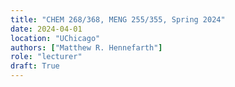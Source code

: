 ```yaml
---
title: "CHEM 268/368, MENG 255/355, Spring 2024"
date: 2024-04-01
location: "UChicago"
authors: ["Matthew R. Hennefarth"]
role: "lecturer"
draft: True
---
```



